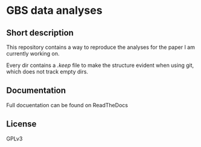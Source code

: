 # GBS data analyses

## Short description
This repository contains a way to reproduce the analyses for the paper I am currently working on.

Every dir contains a *.keep* file to make the structure evident when using git, which does not track empty dirs.

## Documentation
Full docuentation can be found on ReadTheDocs

## License
GPLv3

